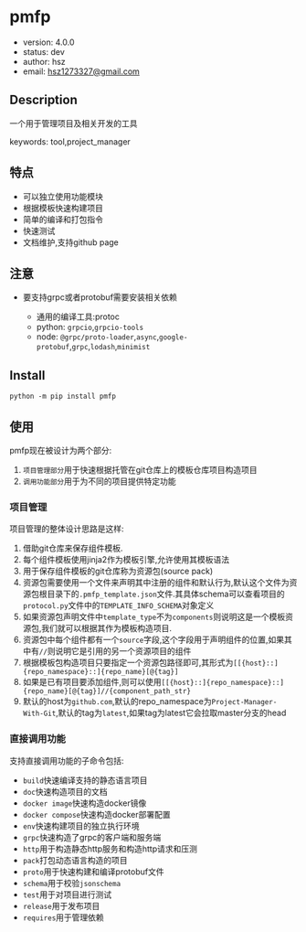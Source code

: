 # pmfp

+ version: 4.0.0
+ status: dev
+ author: hsz
+ email: hsz1273327@gmail.com

## Description

一个用于管理项目及相关开发的工具

keywords: tool,project_manager

## 特点

+ 可以独立使用功能模块
+ 根据模板快速构建项目
+ 简单的编译和打包指令
+ 快速测试
+ 文档维护,支持github page

## 注意

+ 要支持grpc或者protobuf需要安装相关依赖
  
    + 通用的编译工具:protoc
    + python: `grpcio`,`grpcio-tools`
    + node: `@grpc/proto-loader`,`async`,`google-protobuf`,`grpc`,`lodash`,`minimist`
  
## Install

`python -m pip install pmfp`

## 使用

pmfp现在被设计为两个部分:

1. `项目管理部分`用于快速根据托管在git仓库上的模板仓库项目构造项目
2. `调用功能部分`用于为不同的项目提供特定功能

### 项目管理

项目管理的整体设计思路是这样:

1. 借助git仓库来保存组件模板.
2. 每个组件模板使用jinja2作为模板引擎,允许使用其模板语法
3. 用于保存组件模板的git仓库称为资源包(source pack)
4. 资源包需要使用一个文件来声明其中注册的组件和默认行为,默认这个文件为资源包根目录下的`.pmfp_template.json`文件.其具体schema可以查看项目的`protocol.py`文件中的`TEMPLATE_INFO_SCHEMA`对象定义
5. 如果资源包声明文件中`template_type`不为`components`则说明这是一个模板资源包,我们就可以根据其作为模板构造项目.
6. 资源包中每个组件都有一个`source`字段,这个字段用于声明组件的位置,如果其中有`//`则说明它是引用的另一个资源项目的组件
7. 根据模板包构造项目只要指定一个资源包路径即可,其形式为`[[{host}::]{repo_namespace}::]{repo_name}[@{tag}]`
8. 如果是已有项目要添加组件,则可以使用`[[{host}::]{repo_namespace}::]{repo_name}[@{tag}]//{component_path_str}`
9. 默认的host为`github.com`,默认的repo_namespace为`Project-Manager-With-Git`,默认的tag为`latest`,如果tag为latest它会拉取master分支的head

### 直接调用功能

支持直接调用功能的子命令包括:

+ `build`快速编译支持的静态语言项目
+ `doc`快速构造项目的文档
+ `docker image`快速构造docker镜像
+ `docker compose`快速构造docker部署配置
+ `env`快速构建项目的独立执行环境
+ `grpc`快速构造了grpc的客户端和服务端
+ `http`用于构造静态http服务和构造http请求和压测
+ `pack`打包动态语言构造的项目
+ `proto`用于快速构建和编译protobuf文件
+ `schema`用于校验`jsonschema`
+ `test`用于对项目进行测试
+ `release`用于发布项目
+ `requires`用于管理依赖

